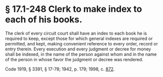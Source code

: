 # § 17.1-248 Clerk to make index to each of his books.

<p>The clerk of every circuit court shall have an index to each book he is required to keep, except those for which general indexes are required or permitted, and kept, making convenient reference to every order, record or entry therein. Every execution and every judgment or decree for money shall be indexed, in the name of the person against whom and in the name of the person in whose favor the judgment or decree was rendered.</p><p>Code 1919, § 3391, § 17-78; 1942, p. 179; 1998, c. <a href='http://lis.virginia.gov/cgi-bin/legp604.exe?981+ful+CHAP0872'>872</a>.</p>